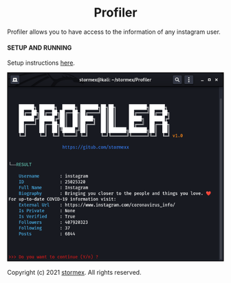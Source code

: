 <h1 align="center">Profiler</h1>

Profiler allows you to have access to the information of any instagram user.

#### SETUP AND RUNNING
Setup instructions [here](<https://github.com/stormexx/Profiler/wiki/Setting-Up-Profiler>).

![Screenshot](https://raw.githubusercontent.com/stormexx/Profiler/main/img/screenshot.png)


Copyright (c) 2021 [stormex](https://twitter.com/_stormex). All rights reserved.


